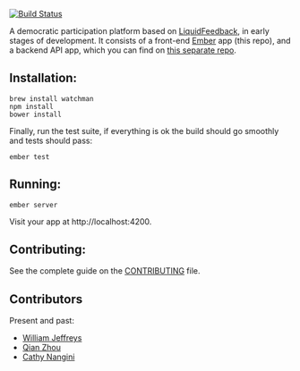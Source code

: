 [![Build Status](https://travis-ci.org/oliverbarnes/participate.svg?branch=master)](https://travis-ci.org/oliverbarnes/participate) 

A democratic participation platform based on [LiquidFeedback](http://liquidfeedback.org), in early stages of development. It consists of a front-end [Ember](http://emberjs.com) app (this repo), and a backend API app, which you can find on [this separate repo](http://github.com/oliverbarnes/participate-api).

Installation:
-------------

```
brew install watchman
npm install
bower install
```

Finally, run the test suite, if everything is ok the build should go smoothly and tests should pass:

```
ember test
```

Running:
-------

```
ember server
```
Visit your app at http://localhost:4200.

Contributing:
-------------

See the complete guide on the [CONTRIBUTING](CONTRIBUTING.md) file.

Contributors
------------
Present and past:

- [William Jeffreys](https://github.com/williamcodes)
- [Qian Zhou](https://github.com/qianfinland)
- [Cathy Nangini](https://github.com/KatiRG)
